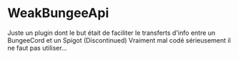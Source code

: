 # WeakBungeeApi
Juste un plugin dont le but était de faciliter le transferts d'info entre un BungeeCord et un Spigot (Discontinued)
Vraiment mal codé sérieusement il ne faut pas utiliser...
